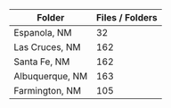 | Folder          |   Files / Folders |
|-----------------|-------------------|
| Espanola, NM    |                32 |
| Las Cruces, NM  |               162 |
| Santa Fe, NM    |               162 |
| Albuquerque, NM |               163 |
| Farmington, NM  |               105 |